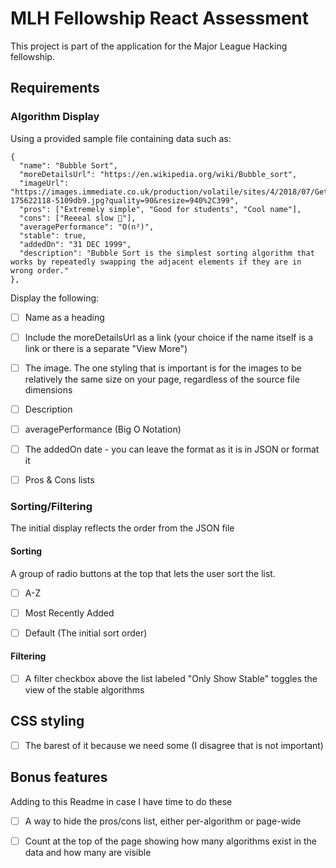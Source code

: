 # MLH Fellowship React Assessment
This project is part of the application for the Major League Hacking fellowship.

## Requirements

### Algorithm Display
Using a provided sample file containing data such as:
  ```
  {
    "name": "Bubble Sort",
    "moreDetailsUrl": "https://en.wikipedia.org/wiki/Bubble_sort",
    "imageUrl": "https://images.immediate.co.uk/production/volatile/sites/4/2018/07/GettyImages-175622118-5109db9.jpg?quality=90&resize=940%2C399",
    "pros": ["Extremely simple", "Good for students", "Cool name"],
    "cons": ["Reeeal slow 🐢"],
    "averagePerformance": "O(n²)",
    "stable": true,
    "addedOn": "31 DEC 1999",
    "description": "Bubble Sort is the simplest sorting algorithm that works by repeatedly swapping the adjacent elements if they are in wrong order."
  },
  ```
Display the following:

  - [ ] Name as a heading

  - [ ] Include the moreDetailsUrl as a link (your choice if the name itself is a link or there is a separate "View More")

  - [ ] The image. The one styling that is important is for the images to be relatively the same size on your page, regardless of the source file dimensions
  - [ ] Description

  - [ ] averagePerformance (Big O Notation)

  - [ ] The addedOn date - you can leave the format as it is in JSON or format it

  - [ ] Pros & Cons lists

### Sorting/Filtering
The initial display reflects the order from the JSON file

#### Sorting

A group of radio buttons at the top that lets the user sort the list.

  - [ ] A-Z

  - [ ] Most Recently Added

  - [ ] Default (The initial sort order)

#### Filtering

  - [ ] A filter checkbox above the list labeled "Only Show Stable" toggles the view of the stable algorithms

## CSS styling
  - [ ] The barest of it because we need some (I disagree that is not important)

## Bonus features
Adding to this Readme in case I have time to do these
  - [ ] A way to hide the pros/cons list, either per-algorithm or page-wide

  - [ ] Count at the top of the page showing how many algorithms exist in the data and how many are visible